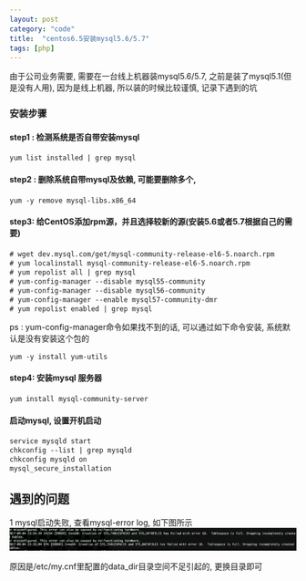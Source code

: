 ```yaml
---
layout: post
category: "code"
title:  "centos6.5安装mysql5.6/5.7"
tags: [php]
---
```


由于公司业务需要, 需要在一台线上机器装mysql5.6/5.7, 之前是装了mysql5.1(但是没有人用), 因为是线上机器, 所以装的时候比较谨慎, 记录下遇到的坑

### 安装步骤

#### step1 : 检测系统是否自带安装mysql
```
yum list installed | grep mysql
```
#### step2 : 删除系统自带mysql及依赖, 可能要删除多个,
```
yum -y remove mysql-libs.x86_64
```

#### step3: 给CentOS添加rpm源，并且选择较新的源(安装5.6或者5.7根据自己的需要)
```
# wget dev.mysql.com/get/mysql-community-release-el6-5.noarch.rpm
# yum localinstall mysql-community-release-el6-5.noarch.rpm
# yum repolist all | grep mysql
# yum-config-manager --disable mysql55-community
# yum-config-manager --disable mysql56-community
# yum-config-manager --enable mysql57-community-dmr
# yum repolist enabled | grep mysql
```
ps : yum-config-manager命令如果找不到的话, 可以通过如下命令安装, 系统默认是没有安装这个包的
```
yum -y install yum-utils
```

#### step4: 安装mysql 服务器
```
yum install mysql-community-server
```

#### 启动mysql, 设置开机启动
```
service mysqld start
chkconfig --list | grep mysqld
chkconfig mysqld on
mysql_secure_installation
```

## 遇到的问题
1 mysql启动失败, 查看mysql-error log, 如下图所示
![result](/assets/mysql-error-1.png "结果")

原因是/etc/my.cnf里配置的data_dir目录空间不足引起的, 更换目录即可
